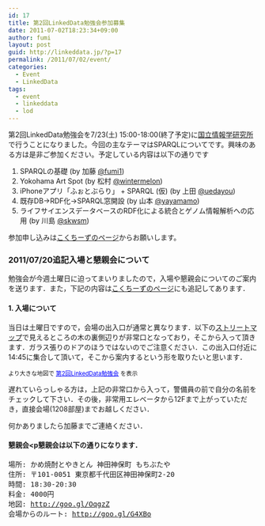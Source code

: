 ```yaml
---
id: 17
title: 第2回LinkedData勉強会参加募集
date: 2011-07-02T18:23:34+09:00
author: fumi
layout: post
guid: http://linkeddata.jp/?p=17
permalink: /2011/07/02/event/
categories:
  - Event
  - LinkedData
tags:
  - event
  - linkeddata
  - lod
---
```


第2回LinkedData勉強会を7/23(土) 15:00-18:00(終了予定)に[国立情報学研究所](http://www.nii.ac.jp/access/)で行うことになりました。今回の主なテーマはSPARQLについてです。興味のある方は是非ご参加ください。予定している内容は以下の通りです

  1. SPARQLの基礎 (by 加藤 [@fumi1](http://twitter.com/fumi1))
  2. Yokohama Art Spot (by 松村 [@wintermelon](http://twitter.com/wintermelon))
  3. iPhoneアプリ「ふぉとぶらり」 + SPARQL (仮) (by 上田 [@uedayou](http://twitter.com/uedayou))
  4. 既存DB→RDF化→SPARQL窓開設 (by 山本 [@yayamamo](http://twitter.com/yayamamo))
  5. ライフサイエンスデータベースのRDF化による統合とゲノム情報解析への応用 (by 川島 [@skwsm](http://twitter.com/skwsm))

参加申し込みは[こくちーずのページ](http://kokucheese.com/event/index/13702/)からお願いします。

### **2011/07/20追記**入場と懇親会について

勉強会が今週土曜日に迫ってまいりましたので，入場や懇親会についてのご案内を送ります．また，下記の内容は[こくちーずのページ](http://kokucheese.com/event/index/13702/)にも追記してあります．

#### 1. 入場について

当日は土曜日ですので，会場の出入口が通常と異なります．以下の[ストリートマップ](http://goo.gl/n969h)で見えるところの木の裏側辺りが非常口となっており，そこから入って頂きます．ガラス張りのドアのほうではないのでご注意ください．この出入口付近に14:45に集合して頂いて，そこから案内するという形を取りたいと思います．


<small>より大きな地図で <a href="http://maps.google.com/maps?ll=35.692886,139.757584&spn=0.00088,0.003197&z=18&msa=0&msid=214734430211129008951.0004a87c6f5d8d7ed9879&layer=c&cbll=35.692885,139.757818&panoid=L042v-k0l6FCfWoIX3h7XQ&cbp=12,186,,1,2.67&source=embed" style="color:#0000FF;text-align:left">第2回LinkedData勉強会</a> を表示</small>

遅れていらっしゃる方は，上記の非常口から入って，警備員の前で自分の名前をチェックして下さい．その後，非常用エレベータから12Fまで上がっていただき，直接会場(1208部屋)までお越しください．

何かありましたら加藤までご連絡ください．

#### 懇親会<p懇親会は以下の通りになります．</p>

<pre>場所: かめ焼酎とやきとん 神田神保町 もちぶたや
住所: 〒101-0051 東京都千代田区神田神保町2-20
時間: 18:30-20:30
料金: 4000円
地図: <a href="http://goo.gl/OqgzZ">http://goo.gl/OqgzZ</a>
会場からのルート: <a href="http://goo.gl/G4XBo">http://goo.gl/G4XBo</a>
</pre>
